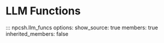 # LLM Functions

::: npcsh.llm_funcs
    options:
      show_source: true
      members: true
      inherited_members: false